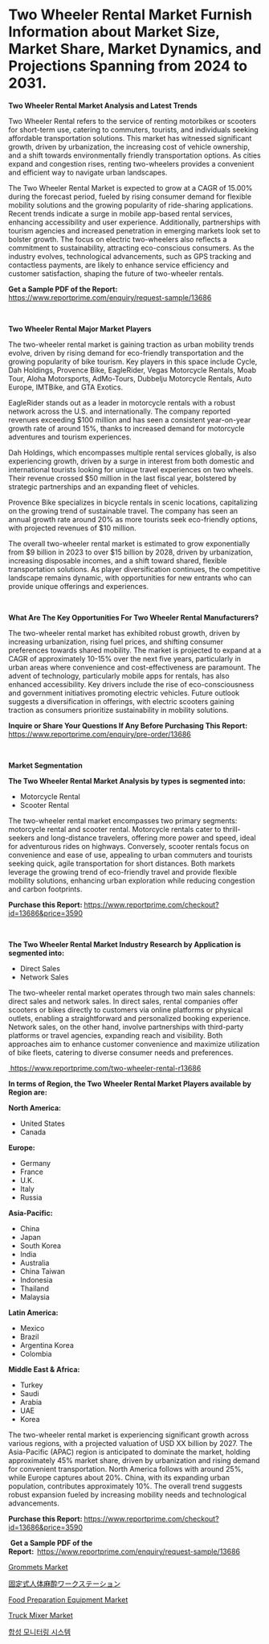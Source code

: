 <p><h1>Two Wheeler Rental Market Furnish Information about Market Size, Market Share, Market Dynamics, and Projections Spanning from 2024 to 2031.</h1></p><p><strong>Two Wheeler Rental Market Analysis and Latest Trends</strong></p>
<p><p>Two Wheeler Rental refers to the service of renting motorbikes or scooters for short-term use, catering to commuters, tourists, and individuals seeking affordable transportation solutions. This market has witnessed significant growth, driven by urbanization, the increasing cost of vehicle ownership, and a shift towards environmentally friendly transportation options. As cities expand and congestion rises, renting two-wheelers provides a convenient and efficient way to navigate urban landscapes.</p><p>The Two Wheeler Rental Market is expected to grow at a CAGR of 15.00% during the forecast period, fueled by rising consumer demand for flexible mobility solutions and the growing popularity of ride-sharing applications. Recent trends indicate a surge in mobile app-based rental services, enhancing accessibility and user experience. Additionally, partnerships with tourism agencies and increased penetration in emerging markets look set to bolster growth. The focus on electric two-wheelers also reflects a commitment to sustainability, attracting eco-conscious consumers. As the industry evolves, technological advancements, such as GPS tracking and contactless payments, are likely to enhance service efficiency and customer satisfaction, shaping the future of two-wheeler rentals.</p></p>
<p><strong>Get a Sample PDF of the Report:&nbsp;</strong> <a href="https://www.reportprime.com/enquiry/request-sample/13686">https://www.reportprime.com/enquiry/request-sample/13686</a></p>
<p>&nbsp;</p>
<p><strong>Two Wheeler Rental Major Market Players</strong></p>
<p><p>The two-wheeler rental market is gaining traction as urban mobility trends evolve, driven by rising demand for eco-friendly transportation and the growing popularity of bike tourism. Key players in this space include Cycle, Dah Holdings, Provence Bike, EagleRider, Vegas Motorcycle Rentals, Moab Tour, Aloha Motorsports, AdMo-Tours, Dubbelju Motorcycle Rentals, Auto Europe, IMTBike, and GTA Exotics.</p><p>EagleRider stands out as a leader in motorcycle rentals with a robust network across the U.S. and internationally. The company reported revenues exceeding $100 million and has seen a consistent year-on-year growth rate of around 15%, thanks to increased demand for motorcycle adventures and tourism experiences.</p><p>Dah Holdings, which encompasses multiple rental services globally, is also experiencing growth, driven by a surge in interest from both domestic and international tourists looking for unique travel experiences on two wheels. Their revenue crossed $50 million in the last fiscal year, bolstered by strategic partnerships and an expanding fleet of vehicles.</p><p>Provence Bike specializes in bicycle rentals in scenic locations, capitalizing on the growing trend of sustainable travel. The company has seen an annual growth rate around 20% as more tourists seek eco-friendly options, with projected revenues of $10 million.</p><p>The overall two-wheeler rental market is estimated to grow exponentially from $9 billion in 2023 to over $15 billion by 2028, driven by urbanization, increasing disposable incomes, and a shift toward shared, flexible transportation solutions. As player diversification continues, the competitive landscape remains dynamic, with opportunities for new entrants who can provide unique offerings and experiences.</p></p>
<p>&nbsp;</p>
<p><strong>What Are The Key Opportunities For Two Wheeler Rental Manufacturers?</strong></p>
<p><p>The two-wheeler rental market has exhibited robust growth, driven by increasing urbanization, rising fuel prices, and shifting consumer preferences towards shared mobility. The market is projected to expand at a CAGR of approximately 10-15% over the next five years, particularly in urban areas where convenience and cost-effectiveness are paramount. The advent of technology, particularly mobile apps for rentals, has also enhanced accessibility. Key drivers include the rise of eco-consciousness and government initiatives promoting electric vehicles. Future outlook suggests a diversification in offerings, with electric scooters gaining traction as consumers prioritize sustainability in mobility solutions.</p></p>
<p><strong>Inquire or Share Your Questions If Any Before Purchasing This Report:</strong> <a href="https://www.reportprime.com/enquiry/pre-order/13686">https://www.reportprime.com/enquiry/pre-order/13686</a></p>
<p>&nbsp;</p>
<p><strong>Market Segmentation</strong></p>
<p><strong>The Two Wheeler Rental Market Analysis by types is segmented into:</strong></p>
<p><ul><li>Motorcycle Rental</li><li>Scooter Rental</li></ul></p>
<p><p>The two-wheeler rental market encompasses two primary segments: motorcycle rental and scooter rental. Motorcycle rentals cater to thrill-seekers and long-distance travelers, offering more power and speed, ideal for adventurous rides on highways. Conversely, scooter rentals focus on convenience and ease of use, appealing to urban commuters and tourists seeking quick, agile transportation for short distances. Both markets leverage the growing trend of eco-friendly travel and provide flexible mobility solutions, enhancing urban exploration while reducing congestion and carbon footprints.</p></p>
<p><strong>Purchase this Report:&nbsp;</strong><a href="https://www.reportprime.com/checkout?id=13686&price=3590">https://www.reportprime.com/checkout?id=13686&price=3590</a></p>
<p>&nbsp;</p>
<p><strong>The Two Wheeler Rental Market Industry Research by Application is segmented into:</strong></p>
<p><ul><li>Direct Sales</li><li>Network Sales</li></ul></p>
<p><p>The two-wheeler rental market operates through two main sales channels: direct sales and network sales. In direct sales, rental companies offer scooters or bikes directly to customers via online platforms or physical outlets, enabling a straightforward and personalized booking experience. Network sales, on the other hand, involve partnerships with third-party platforms or travel agencies, expanding reach and visibility. Both approaches aim to enhance customer convenience and maximize utilization of bike fleets, catering to diverse consumer needs and preferences.</p></p>
<p><a href="https://www.reportprime.com/two-wheeler-rental-r13686">&nbsp;https://www.reportprime.com/two-wheeler-rental-r13686</a></p>
<p><strong>In terms of Region, the Two Wheeler Rental Market Players available by Region are:</strong></p>
<p>
    <p> <strong> North America: </strong>
        <ul>
            <li>United States</li>
            <li>Canada</li>
        </ul>
        </p> 
    <p> <strong> Europe: </strong>
        <ul>
            <li>Germany</li>
            <li>France</li>
            <li>U.K.</li>
            <li>Italy</li>
            <li>Russia</li>
        </ul>
        </p> 
    <p> <strong> Asia-Pacific: </strong>
        <ul>
            <li>China</li>
            <li>Japan</li>
            <li>South Korea</li>
            <li>India</li>
            <li>Australia</li>
            <li>China Taiwan</li>
            <li>Indonesia</li>
            <li>Thailand</li>
            <li>Malaysia</li>
        </ul>
        </p> 
    <p> <strong> Latin America: </strong>
        <ul>
            <li>Mexico</li>
            <li>Brazil</li>
            <li>Argentina Korea</li>
            <li>Colombia</li>
        </ul>
        </p> 
    <p> <strong> Middle East & Africa: </strong>
        <ul>
            <li>Turkey</li>
            <li>Saudi</li>
            <li>Arabia</li>
            <li>UAE</li>
            <li>Korea</li>
        </ul>
    </p>
    </p>
<p><p>The two-wheeler rental market is experiencing significant growth across various regions, with a projected valuation of USD XX billion by 2027. The Asia-Pacific (APAC) region is anticipated to dominate the market, holding approximately 45% market share, driven by urbanization and rising demand for convenient transportation. North America follows with around 25%, while Europe captures about 20%. China, with its expanding urban population, contributes approximately 10%. The overall trend suggests robust expansion fueled by increasing mobility needs and technological advancements.</p></p>
<p><strong>Purchase this Report: </strong><a href="https://www.reportprime.com/checkout?id=13686&price=3590">https://www.reportprime.com/checkout?id=13686&price=3590</a></p>
<p>&nbsp;<strong>Get a Sample PDF of the Report:&nbsp;&nbsp;</strong><a href="https://www.reportprime.com/enquiry/request-sample/13686">https://www.reportprime.com/enquiry/request-sample/13686</a></p>
<p><strong></strong></p>
<p><p><a href="https://issuu.com/reportprime-2/docs/grommets-market-size-2030.pptx_44ad9a15b60c8f">Grommets Market</a></p><p><a href="https://medium.com/@maudabbott7/fixed-human-anesthesia-workstation-6ddb800235e4">固定式人体麻酔ワークステーション</a></p><p><a href="https://www.linkedin.com/pulse/food-preparation-equipment-market-share-new-trends-analysis-its-7j1sc?trackingId=m0yRkFB1SYaI4hEAKKhh6A%3D%3D">Food Preparation Equipment Market</a></p><p><a href="https://www.linkedin.com/pulse/truck-mixer-market-size-share-growth-analysis-type-application-qrbgc?trackingId=KrbHvDuDRAu9rPJATey%2BdQ%3D%3D">Truck Mixer Market</a></p><p><a href="https://medium.com/@coremtymerich56566/synthetic-monitoring-system-market-%EC%9D%98-%EA%B8%80%EB%A1%9C%EB%B2%8C-%EC%8B%9C%EC%9E%A5-%EA%B0%9C%EC%9A%94%EB%8A%94-%EC%A0%84-%EC%84%B8%EA%B3%84-%EB%B0%8F-%EC%A3%BC%EC%9A%94-%EC%8B%9C%EC%9E%A5%EC%9D%98-%EC%82%B0%EC%97%85%EC%97%90-%EC%98%81%ED%96%A5%EC%9D%84-%EB%AF%B8%EC%B9%98%EB%8A%94-%EC%A3%BC%EC%9A%94-%ED%8A%B8%EB%A0%8C%EB%93%9C%EC%97%90-%EB%8C%80%ED%95%9C-%EB%8F%85%ED%8A%B9%ED%95%9C-%EA%B4%80%EC%A0%90%EC%9D%84-9cef1b061750">합성 모니터링 시스템</a></p></p>
